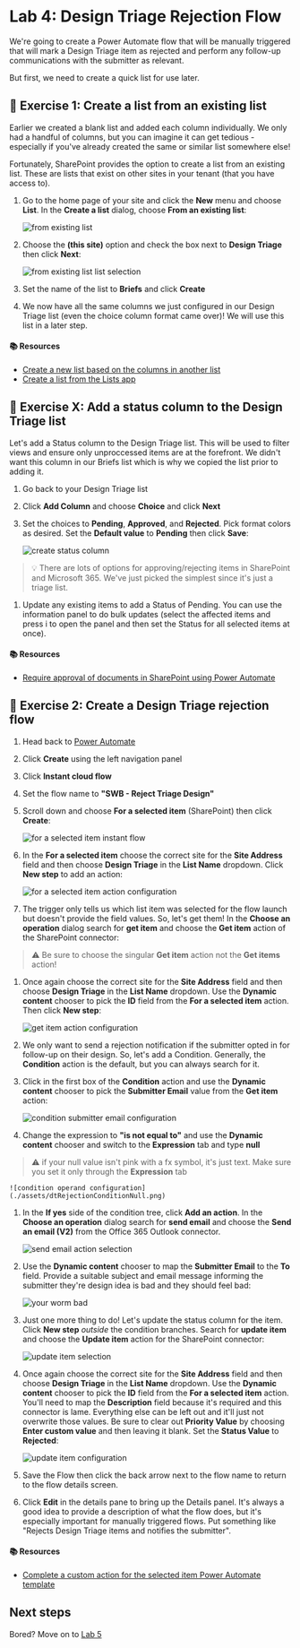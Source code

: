 # Lab 4: Design Triage Rejection Flow

We're going to create a Power Automate flow that will be manually triggered that will mark a Design Triage item as rejected and perform any follow-up communications with the submitter as relevant.

But first, we need to create a quick list for use later.


## :rocket: Exercise 1: Create a list from an existing list

Earlier we created a blank list and added each column individually. We only had a handful of columns, but you can imagine it can get tedious - especially if you've already created the same or similar list somewhere else!

Fortunately, SharePoint provides the option to create a list from an existing list. These are lists that exist on other sites in your tenant (that you have access to).

1. Go to the home page of your site and click the **New** menu and choose **List**. In the **Create a list** dialog, choose **From an existing list**:

    ![from existing list](./assets/dtRejectionListFromExistingList.png)

1. Choose the **(this site)** option and check the box next to **Design Triage** then click **Next**:

    ![from existing list list selection](./assets/dtRejectionListSelection.png)

1. Set the name of the list to **Briefs** and click **Create**

1. We now have all the same columns we just configured in our Design Triage list (even the choice column format came over)! We will use this list in a later step.

#### :books: Resources

- [Create a new list based on the columns in another list](https://support.microsoft.com/office/create-a-new-list-based-on-the-columns-in-another-list-49666e8c-8c48-414f-8e5e-dc0e232acd27)
- [Create a list from the Lists app](https://support.microsoft.com/office/create-a-list-from-the-lists-app-b5e0b7f8-136f-425f-a108-699586f8e8bd)


## :rocket: Exercise X: Add a status column to the Design Triage list

Let's add a Status column to the Design Triage list. This will be used to filter views and ensure only unproccessed items are at the forefront. We didn't want this column in our Briefs list which is why we copied the list prior to adding it.

1. Go back to your Design Triage list

1. Click **Add Column** and choose **Choice** and click **Next**

1. Set the choices to **Pending**, **Approved**, and **Rejected**. Pick format colors as desired. Set the **Default value** to **Pending** then click **Save**:

    ![create status column](./assets/dtRejectionStatus.png)

> :bulb: There are lots of options for approving/rejecting items in SharePoint and Microsoft 365. We've just picked the simplest since it's just a triage list.

1. Update any existing items to add a Status of Pending. You can use the information panel to do bulk updates (select the affected items and press i to open the panel and then set the Status for all selected items at once).

#### :books: Resources

- [Require approval of documents in SharePoint using Power Automate](https://learn.microsoft.com/sharepoint/dev/business-apps/power-automate/guidance/require-doc-approval)


## :rocket: Exercise 2: Create a Design Triage rejection flow

1. Head back to [Power Automate](https://make.powerautomate.com)

1. Click **Create** using the left navigation panel

1. Click **Instant cloud flow**

1. Set the flow name to **"SWB - Reject Triage Design"**

1. Scroll down and choose **For a selected item** (SharePoint) then click **Create**:

    ![for a selected item instant flow](./assets/dtRejectionInstantFlow.png)

1. In the **For a selected item** choose the correct site for the **Site Address** field and then choose **Design Triage** in the **List Name** dropdown. Click **New step** to add an action:

    ![for a selected item action configuration](./assets/dtRejectionForASelectedItemAction.png)

1. The trigger only tells us which list item was selected for the flow launch but doesn't provide the field values. So, let's get them! In the **Choose an operation** dialog search for **get item** and choose the **Get item** action of the SharePoint connector:

> :warning: Be sure to choose the singular **Get item** action not the **Get items** action!

1. Once again choose the correct site for the **Site Address** field and then choose **Design Triage** in the **List Name** dropdown. Use the **Dynamic content** chooser to pick the **ID** field from the **For a selected item** action. Then click **New step**:

    ![get item action configuration](./assets/dtRejectionGetItemAction.png)

1. We only want to send a rejection notification if the submitter opted in for follow-up on their design. So, let's add a Condition. Generally, the **Condition** action is the default, but you can always search for it.

1. Click in the first box of the **Condition** action and use the **Dynamic content** chooser to pick the **Submitter Email** value from the **Get item** action:

    ![condition submitter email configuration](./assets/dtRejectionCondition.png)

1. Change the expression to **"is not equal to"** and use the **Dynamic content** chooser and switch to the **Expression** tab and type **null**

> :warning: if your null value isn't pink with a fx symbol, it's just text. Make sure you set it only through the **Expression** tab

    ![condition operand configuration](./assets/dtRejectionConditionNull.png)

1. In the **If yes** side of the condition tree, click **Add an action**. In the **Choose an operation** dialog search for **send email** and choose the **Send an email (V2)** from the Office 365 Outlook connector.

    ![send email action selection](./assets/dtRejectionSendEmailActionSelection.png)

1. Use the **Dynamic content** chooser to map the **Submitter Email** to the **To** field. Provide a suitable subject and email message informing the submitter they're design idea is bad and they should feel bad:

    ![your worm bad](./assets/dtRejectionEmailAction.png)

1. Just one more thing to do! Let's update the status column for the item. Click **New step** _outside_ the condition branches. Search for **update item** and choose the **Update item** action for the SharePoint connector:

    ![update item selection](./assets/dtRejectionUpdateItem.png)

1. Once again choose the correct site for the **Site Address** field and then choose **Design Triage** in the **List Name** dropdown. Use the **Dynamic content** chooser to pick the **ID** field from the **For a selected item** action. You'll need to map the **Description** field because it's required and this connector is lame. Everything else can be left out and it'll just not overwrite those values. Be sure to clear out **Priority Value** by choosing **Enter custom value** and then leaving it blank. Set the **Status Value** to **Rejected**:

    ![update item configuration](./assets/dtRejectionUpdateItemConfigured.png)

1. Save the Flow then click the back arrow next to the flow name to return to the flow details screen.

1. Click **Edit** in the details pane to bring up the Details panel. It's always a good idea to provide a description of what the flow does, but it's especially important for manually triggered flows. Put something like "Rejects Design Triage items and notifies the submitter".

#### :books: Resources

- [Complete a custom action for the selected item Power Automate template](https://powerautomate.microsoft.com/templates/details/64cb6f364936458b8f23652b6951fb28/complete-a-custom-action-for-the-selected-item/)

## Next steps

Bored? Move on to [Lab 5](../Lab05/README.md)